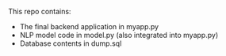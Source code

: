 This repo contains:
- The final backend application in myapp.py
- NLP model code in model.py (also integrated into myapp.py)
- Database contents in dump.sql
